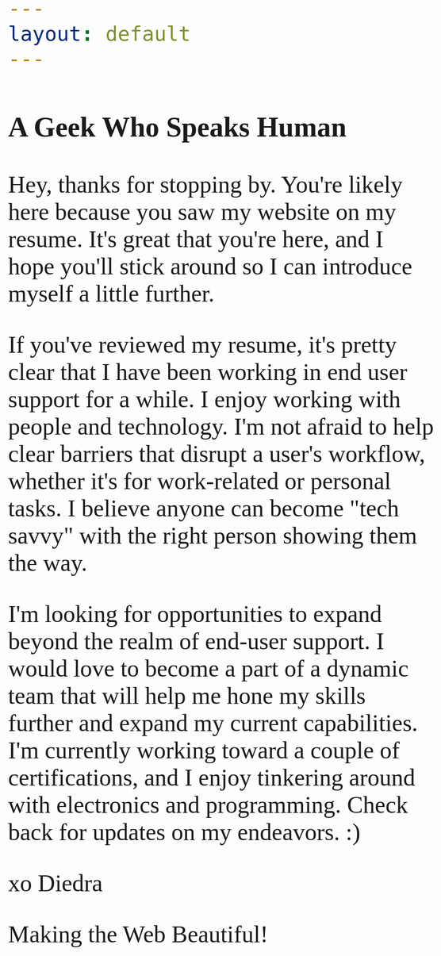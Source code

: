 ```yaml
---
layout: default
---
```



### A Geek Who Speaks Human

Hey, thanks for stopping by. You're likely here because you saw my website on my resume. It's great that you're here, and I hope you'll stick around so I can introduce myself a little further.

If you've reviewed my resume, it's pretty clear that I have been working in end user support for a while. I enjoy working with people and technology. I'm not afraid to help clear barriers that disrupt a user's workflow, whether it's for work-related or personal tasks. I believe anyone can become "tech savvy" with the right person showing them the way.

I'm looking for opportunities to expand beyond the realm of end-user support. I would love to become a part of a dynamic team that will help me hone my skills further and expand my current capabilities. I'm currently working toward a couple of certifications, and I enjoy tinkering around with electronics and programming. Check back for updates on my endeavors. :)


 xo Diedra


<html>
  <head>
    <link rel="stylesheet"
          href="https://fonts.googleapis.com/css?family=Tangerine">
    <style>
      body {
        font-family: 'Tangerine', serif;
        font-size: 48px;
      }
    </style>
  </head>
  <body>
    <div>Making the Web Beautiful!</div>
  </body>
</html>
